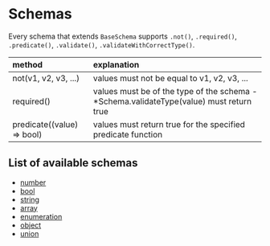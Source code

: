# Schemas

Every schema that extends `BaseSchema` supports `.not()`, `.required()`, `.predicate()`, `.validate()`, `.validateWithCorrectType()`.

| method                     | explanation                                                                             |
|:-------------------------- |:--------------------------------------------------------------------------------------- |
| not(v1, v2, v3, ...)       | values must not be equal to v1, v2, v3, ...                                             |
| required()                 | values must be of the type of the schema - *Schema.validateType(value) must return true |
| predicate((value) => bool) | values must return true for the specified predicate function                            |

## List of available schemas
- [number](./NUMBER.md)
- [bool](./BOOL.md)
- [string](./STRING.md)
- [array](./ARRAY.md)
- [enumeration](./ENUMERATION.md)
- [object](./OBJECT.md)
- [union](./UNION.md)
